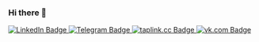 ### Hi there 👋
<div id="badges">
  <a href="your-linkedin-URL">
    <img src="https://img.shields.io/badge/LinkedIn-blue?style=for-the-badge&logo=linkedin&logoColor=white" alt="LinkedIn Badge"/>
  </a>
  <a href="your-telegram-URL">
    <img src="https://img.shields.io/badge/telegram-red?style=for-the-badge&logo=telegram&logoColor=white" alt="Telegram Badge"/>
  </a>
  <a href="your-taplink.cc-URL">
    <img src="https://img.shields.io/badge/taplink.cc-blue?style=for-the-badge&logo=taplink.cc&logoColor=white" alt="taplink.cc Badge"/>
  </a>
  <a href="your-vk.com-URL">
    <img src="https://img.shields.io/badge/vkcom-red?style=for-the-badge&logo=vkcom&logoColor=white" alt="vk.com Badge"/>
  </a>
</div>
<!--
**StanAtilovich/StanAtilovich** is a ✨ _special_ ✨ repository because its `README.md` (this file) appears on your GitHub profile.

Here are some ideas to get you started:

- 🔭 I’m currently working on ...
- 🌱 I’m currently learning ...
- 👯 I’m looking to collaborate on ...
- 🤔 I’m looking for help with ...
- 💬 Ask me about ...
- 📫 How to reach me: ...
- 😄 Pronouns: ...
- ⚡ Fun fact: ...
-->
